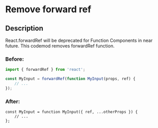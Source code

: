 # Remove forward ref
## Description

React.forwardRef will be deprecated for Function Components in near future. This codemod removes forwardRef function.

### Before:

```jsx
import { forwardRef } from 'react';

const MyInput = forwardRef(function MyInput(props, ref) {
	// ...
});
```

### After:

```tsx
const MyInput = function MyInput({ ref, ...otherProps }) {
	// ...
};
```
